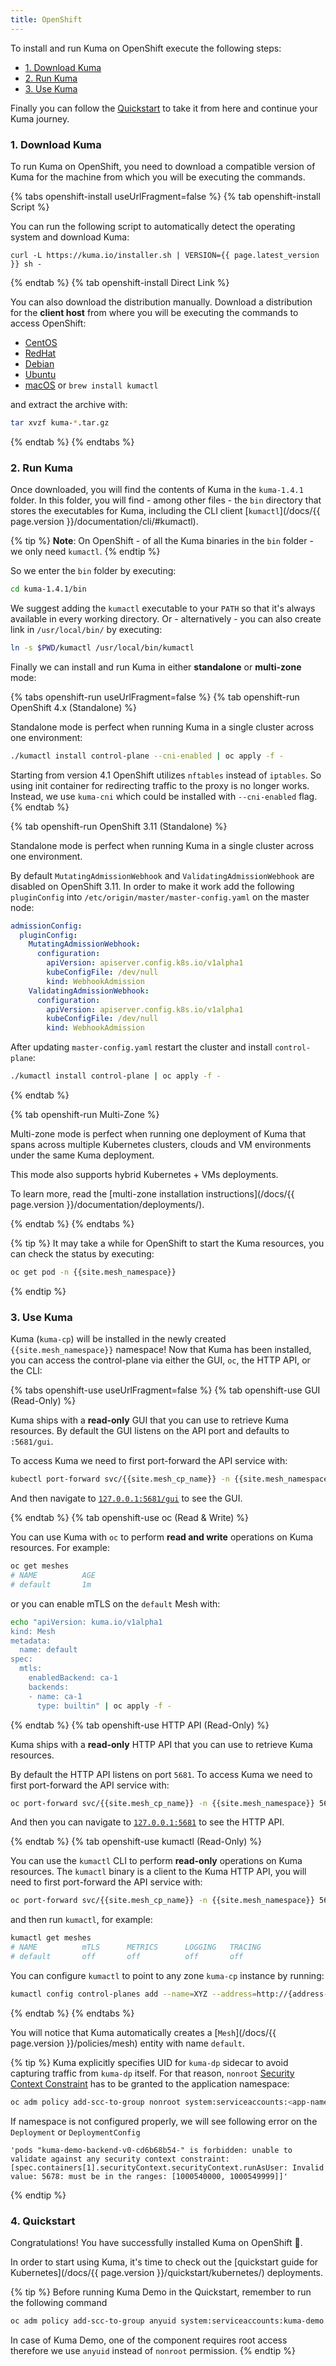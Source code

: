 ```yaml
---
title: OpenShift
---
```


To install and run Kuma on OpenShift execute the following steps:

- [1. Download Kuma](#1-download-kuma)
- [2. Run Kuma](#2-run-kuma)
- [3. Use Kuma](#3-use-kuma)

Finally you can follow the [Quickstart](#4-quickstart) to take it from here and continue your Kuma journey.

### 1. Download Kuma

To run Kuma on OpenShift, you need to download a compatible version of Kuma for the machine from which you will be executing the commands.

{% tabs openshift-install useUrlFragment=false %}
{% tab openshift-install Script %}

You can run the following script to automatically detect the operating system and download Kuma:

<div class="language-sh">
<pre class="no-line-numbers"><code>curl -L https://kuma.io/installer.sh | VERSION={{ page.latest_version }} sh -</code></pre>
</div>

{% endtab %}
{% tab openshift-install Direct Link %}

You can also download the distribution manually. Download a distribution for the **client host** from where you will be executing the commands to access OpenShift:

- [CentOS](https://download.konghq.com/mesh-alpine/kuma-1.4.1-centos-amd64.tar.gz)
- [RedHat](https://download.konghq.com/mesh-alpine/kuma-1.4.1-rhel-amd64.tar.gz)
- [Debian](https://download.konghq.com/mesh-alpine/kuma-1.4.1-debian-amd64.tar.gz)
- [Ubuntu](https://download.konghq.com/mesh-alpine/kuma-1.4.1-ubuntu-amd64.tar.gz)
- [macOS](https://download.konghq.com/mesh-alpine/kuma-1.4.1-darwin-amd64.tar.gz) or `brew install kumactl`

and extract the archive with:

```sh
tar xvzf kuma-*.tar.gz
```

{% endtab %}
{% endtabs %}

### 2. Run Kuma

Once downloaded, you will find the contents of Kuma in the `kuma-1.4.1` folder. In this folder, you will find - among other files - the `bin` directory that stores the executables for Kuma, including the CLI client [`kumactl`](/docs/{{ page.version }}/documentation/cli/#kumactl).

{% tip %}
**Note**: On OpenShift - of all the Kuma binaries in the `bin` folder - we only need `kumactl`.
{% endtip %}

So we enter the `bin` folder by executing:

```sh
cd kuma-1.4.1/bin
```

We suggest adding the `kumactl` executable to your `PATH` so that it's always available in every working directory. Or - alternatively - you can also create link in `/usr/local/bin/` by executing:

```sh
ln -s $PWD/kumactl /usr/local/bin/kumactl
```

Finally we can install and run Kuma in either **standalone** or **multi-zone** mode:

{% tabs openshift-run useUrlFragment=false %}
{% tab openshift-run OpenShift 4.x (Standalone) %}

Standalone mode is perfect when running Kuma in a single cluster across one environment:

```sh
./kumactl install control-plane --cni-enabled | oc apply -f -
```

Starting from version 4.1 OpenShift utilizes `nftables` instead of `iptables`. So using init container for redirecting traffic to the proxy is no longer works. Instead, we use `kuma-cni` which could be installed with `--cni-enabled` flag.
{% endtab %}

{% tab openshift-run OpenShift 3.11 (Standalone) %}

Standalone mode is perfect when running Kuma in a single cluster across one environment.

By default `MutatingAdmissionWebhook` and `ValidatingAdmissionWebhook` are disabled on OpenShift 3.11.
In order to make it work add the following `pluginConfig` into `/etc/origin/master/master-config.yaml` on the master node:

```yaml
admissionConfig:
  pluginConfig:
    MutatingAdmissionWebhook:
      configuration:
        apiVersion: apiserver.config.k8s.io/v1alpha1
        kubeConfigFile: /dev/null
        kind: WebhookAdmission
    ValidatingAdmissionWebhook:
      configuration:
        apiVersion: apiserver.config.k8s.io/v1alpha1
        kubeConfigFile: /dev/null
        kind: WebhookAdmission
```

After updating `master-config.yaml` restart the cluster and install `control-plane`:

```sh
./kumactl install control-plane | oc apply -f -
```

{% endtab %}

{% tab openshift-run Multi-Zone %}

Multi-zone mode is perfect when running one deployment of Kuma that spans across multiple Kubernetes clusters, clouds and VM environments under the same Kuma deployment.

This mode also supports hybrid Kubernetes + VMs deployments.

To learn more, read the [multi-zone installation instructions](/docs/{{ page.version }}/documentation/deployments/).

{% endtab %}
{% endtabs %}

{% tip %}
It may take a while for OpenShift to start the Kuma resources, you can check the status by executing:

```sh
oc get pod -n {{site.mesh_namespace}}
```

{% endtip %}

### 3. Use Kuma

Kuma (`kuma-cp`) will be installed in the newly created `{{site.mesh_namespace}}` namespace! Now that Kuma has been installed, you can access the control-plane via either the GUI, `oc`, the HTTP API, or the CLI:

{% tabs openshift-use useUrlFragment=false %}
{% tab openshift-use GUI (Read-Only) %}

Kuma ships with a **read-only** GUI that you can use to retrieve Kuma resources. By default the GUI listens on the API port and defaults to `:5681/gui`.

To access Kuma we need to first port-forward the API service with:

```sh
kubectl port-forward svc/{{site.mesh_cp_name}} -n {{site.mesh_namespace}} 5681:5681
```

And then navigate to [`127.0.0.1:5681/gui`](http://127.0.0.1:5681/gui) to see the GUI.

{% endtab %}
{% tab openshift-use oc (Read & Write) %}

You can use Kuma with `oc` to perform **read and write** operations on Kuma resources. For example:

```sh
oc get meshes
# NAME          AGE
# default       1m
```

or you can enable mTLS on the `default` Mesh with:

```sh
echo "apiVersion: kuma.io/v1alpha1
kind: Mesh
metadata:
  name: default
spec:
  mtls:
    enabledBackend: ca-1
    backends:
    - name: ca-1
      type: builtin" | oc apply -f -
```

{% endtab %}
{% tab openshift-use HTTP API (Read-Only) %}

Kuma ships with a **read-only** HTTP API that you can use to retrieve Kuma resources.

By default the HTTP API listens on port `5681`. To access Kuma we need to first port-forward the API service with:

```sh
oc port-forward svc/{{site.mesh_cp_name}} -n {{site.mesh_namespace}} 5681:5681
```

And then you can navigate to [`127.0.0.1:5681`](http://127.0.0.1:5681) to see the HTTP API.

{% endtab %}
{% tab openshift-use kumactl (Read-Only) %}

You can use the `kumactl` CLI to perform **read-only** operations on Kuma resources. The `kumactl` binary is a client to the Kuma HTTP API, you will need to first port-forward the API service with:

```sh
oc port-forward svc/{{site.mesh_cp_name}} -n {{site.mesh_namespace}} 5681:5681
```

and then run `kumactl`, for example:

```sh
kumactl get meshes
# NAME          mTLS      METRICS      LOGGING   TRACING
# default       off       off          off       off
```

You can configure `kumactl` to point to any zone `kuma-cp` instance by running:

```sh
kumactl config control-planes add --name=XYZ --address=http://{address-to-kuma}:5681
```

{% endtab %}
{% endtabs %}

You will notice that Kuma automatically creates a [`Mesh`](/docs/{{ page.version }}/policies/mesh) entity with name `default`.

{% tip %}
Kuma explicitly specifies UID for `kuma-dp` sidecar to avoid capturing traffic from `kuma-dp` itself. For that reason, `nonroot` [Security Context Constraint](https://docs.openshift.com/container-platform/latest/authentication/managing-security-context-constraints.html) has to be granted to the application namespace:

```sh
oc adm policy add-scc-to-group nonroot system:serviceaccounts:<app-namespace>
```

If namespace is not configured properly, we will see following error on the `Deployment` or `DeploymentConfig`

```
'pods "kuma-demo-backend-v0-cd6b68b54-" is forbidden: unable to validate against any security context constraint: [spec.containers[1].securityContext.securityContext.runAsUser: Invalid value: 5678: must be in the ranges: [1000540000, 1000549999]]'
```

{% endtip %}

### 4. Quickstart

Congratulations! You have successfully installed Kuma on OpenShift 🚀.

In order to start using Kuma, it's time to check out the [quickstart guide for Kubernetes](/docs/{{ page.version }}/quickstart/kubernetes/) deployments.

{% tip %}
Before running Kuma Demo in the Quickstart, remember to run the following command

```sh
oc adm policy add-scc-to-group anyuid system:serviceaccounts:kuma-demo
```

In case of Kuma Demo, one of the component requires root access therefore we use `anyuid` instead of `nonroot` permission.
{% endtip %}
